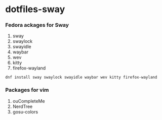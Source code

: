 # dotfiles-sway
### Fedora ackages for Sway
1. sway
2. swaylock
3. swayidle
4. waybar
5. wev
6. kitty
7. firefox-wayland


`dnf install sway swaylock swayidle waybar wev kitty firefox-wayland`

### Packages for vim
1. ouCompleteMe
2. NerdTree
3. gosu-colors
